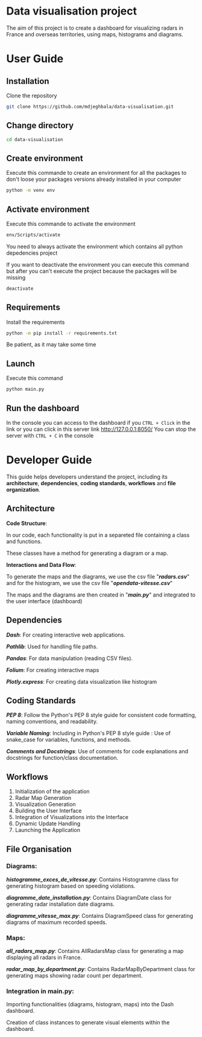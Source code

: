 # Data visualisation project

The aim of this project is to create a dashboard for visualizing radars in France and overseas territories, using maps, histograms and diagrams.

# User Guide

## Installation

Clone the repository 

```bash
git clone https://github.com/mdjeghbala/data-visualisation.git
```
## Change directory

```bash
cd data-visualisation
```
## Create environment

Execute this commande to create an environment for all the packages to don't loose your packages versions already installed in your computer

```bash
python -m venv env
```
## Activate environment

Execute this commande to activate the environment 

```bash
env/Scripts/activate
```
You need to always activate the environment which contains all python depedencies project

If you want to deactivate the environment you can execute this command but after you can't execute the project because the packages will be missing 

```bash
deactivate
``` 
## Requirements

Install the requirements

```bash
python -m pip install -r requirements.txt
```
Be patient, as it may take some time

## Launch

Execute this command

```bash
python main.py
```
## Run the dashboard

In the console you can access to the dashboard if you `CTRL + Click`  in the link 
or you can click in this server link http://127.0.0.1:8050/
You can stop the server with `CTRL + C` in the console  


  
# Developer Guide

This guide helps developers understand the project, 
including its **architecture**, **dependencies**, **coding standards**, **workflows** and **file organization**.

## Architecture

**Code Structure**: 

In our code, each functionality is put in a separeted file containing a class and functions. 

These classes have a method for generating a diagram or a map.

**Interactions and Data Flow**:

To generate the maps and the diagrams, we use the csv file "***radars.csv***" and for the histogram, we use the csv file "***opendata-vitesse.csv***" 

The maps and the diagrams are then created in "***main.py***" and integrated to the user interface (dashboard)

## Dependencies

***Dash***: For creating interactive web applications.

***Pathlib***: Used for handling file paths.

***Pandas***: For data manipulation (reading CSV files).

***Folium***: For creating interactive maps

***Plotly.express***: For creating data visualization like histogram

## Coding Standards

***PEP 8***: Follow the Python's PEP 8 style guide for consistent code formatting, naming conventions, and readability. 

***Variable Naming***: Including in Python's PEP 8 style guide : Use of snake_case for variables, functions, and methods.

***Comments and Docstrings***: Use of comments for code explanations and docstrings for function/class documentation.

## Workflows

1. Initialization of the application
2. Radar Map Generation
3. Visualization Generation
4. Building the User Interface 
5. Integration of Visualizations into the Interface
6. Dynamic Update Handling
7. Launching the Application

## File Organisation

### Diagrams:

***histogramme_exces_de_vitesse.py***: Contains Histogramme class for generating histogram based on speeding violations.

***diagramme_date_installation.py***: Contains DiagramDate class for generating radar installation date diagrams.

***diagramme_vitesse_max.py***: Contains DiagramSpeed class for generating diagrams of maximum recorded speeds.

### Maps:

***all_radars_map.py***: Contains AllRadarsMap class for generating a map displaying all radars in France.

***radar_map_by_department.py***: Contains RadarMapByDepartment class for generating maps showing radar count per department.

### Integration in main.py:

Importing functionalities (diagrams, histogram, maps) into the Dash dashboard.

Creation of class instances to generate visual elements within the dashboard.
